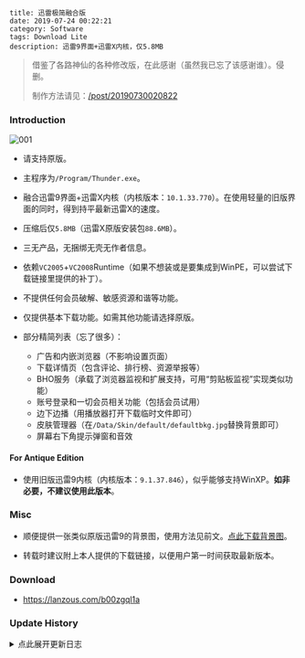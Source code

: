 ```
title: 迅雷极简融合版
date: 2019-07-24 00:22:21
category: Software
tags: Download Lite
description: 迅雷9界面+迅雷X内核，仅5.8MB
```

> 借鉴了各路神仙的各种修改版，在此感谢（虽然我已忘了该感谢谁）。侵删。
>
> 制作方法请见：<a data-sl href="/post/20190730020822">/post/20190730020822</a>

### Introduction

![001](/res/20190724-002221-001.webp)

* 请支持原版。

* 主程序为`/Program/Thunder.exe`。

* 融合迅雷9界面+迅雷X内核（内核版本：`10.1.33.770`）。在使用轻量的旧版界面的同时，得到持平最新迅雷X的速度。

* 压缩后仅`5.8MB`（迅雷X原版安装包`88.6MB`）。

* 三无产品，无捆绑无壳无作者信息。

* 依赖`VC2005`+`VC2008`Runtime（如果不想装或是要集成到WinPE，可以尝试下载链接里提供的补丁）。

* 不提供任何会员破解、敏感资源和谐等功能。

* 仅提供基本下载功能。如需其他功能请选择原版。

* 部分精简列表（忘了很多）：
    * 广告和内嵌浏览器（不影响设置页面）
    * 下载详情页（包含评论、排行榜、资源举报等）
    * BHO服务（承载了浏览器监视和扩展支持，可用“剪贴板监视”实现类似功能）
    * 账号登录和一切会员相关功能（包括会员试用）
    * 边下边播（用播放器打开下载临时文件即可）
    * 皮肤管理器（在`/Data/Skin/default/defaultbkg.jpg`替换背景即可）
    * 屏幕右下角提示弹窗和音效

#### For Antique Edition

* 使用旧版迅雷9内核（内核版本：`9.1.37.846`），似乎能够支持WinXP。**如非必要，不建议使用此版本**。

### Misc

* 顺便提供一张类似原版迅雷9的背景图，使用方法见前文。<a download="defaultbkg.jpg" href="data:image/jpeg;base64,iVBORw0KGgoAAAANSUhEUgAAAAEAAADICAIAAACmkByiAAAAOElEQVR4AWN8/eELEwMDA0n4P3ZxCsxhpI0b/qPpodAOTHdSaD7Fahmp55b/1HY7Iz49A5vmiMcAMxcUU0SJqrMAAAAASUVORK5CYII=">点此下载背景图</a>。
<!-- 没错，其实这是张PNG图片，照样好使，不是么？ -->

* 转载时建议附上本人提供的下载链接，以便用户第一时间获取最新版本。

### Download

* <https://lanzous.com/b00zgql1a>

### Update History

<details>
<summary>点此展开更新日志</summary>

#### 20200503

* 略微改动图标。

* 升级内核到`10.1.33.770`。

#### 20200322

* 升级内核到`10.1.31.740`。

#### 20200122

* 移除主界面工具栏上残留的空白按钮。

* 略微减小大小。

* 如不出意外，这会是最后一次实质性更新。今后将仅更新融合版内核。

#### 20200121

* 去除一些无用lua脚本，略微减小大小。

* 托盘图标文件名称由`thunder.ico`改为`tray.ico`，更“符合人体工学”，避免在隐藏扩展名时混淆（“每次都点错！”——这位傻得可爱的网友如是说）。

#### 20200119

* 略微减小大小。

* 简化皮肤加载流程，小幅提升启动速度。

* 去除：
    * 下载任务右键菜单内残留的空白条目
    * 一些无用lua脚本

#### 20200114

* 略微减小大小：`4.6MB`->`4.5MB`；融合版`5.9MB`->`5.8MB`。

* UI调整：
    * 设置页面标签现在仅保留关闭按钮
    * 减小主窗口最小高度
    * 窗口阴影更自然
    * 其他细微调整

* 修复：
    * 设置页面内的“自动修改为上次使用的目录”选项失效
    * 主窗口流量监视气泡边缘透明
    * 新建下载弹窗内的任务临时设置功能失效

* 去除：
    * 悬浮窗在下载进行时显示的`+0KB/s`字样（原为会员加速数值）
    * 悬浮窗的旋转光珠特效
    * 设置页面内Ratio控件特效
    * 下载列表右侧边框
    * 无用位图和文本资源
    * 部分提示窗的图标
    * 各菜单内残留的失效条目（仍有部分条目未能完美去除）
    * 设置页面内的部分无效条目和提示信息
    * BHO 服务残留的监视进程列表
    * 独立代理（可用其他代理工具实现）

#### 20200101

* 元旦放假咯！

* 略微减小大小：`4.7MB`->`4.6MB`；融合版内核升级至`10.1.27.658`，略有增重：`5.7MB`->`5.9MB`。

* UI调整：
    * 主窗口边框和阴影颜色更淡
    * 减小下载列表滚动条宽度，降低不透明度

* 去除：
    * 不必要的MiniUnZip组件
    * DownloadSDK各组件的数字签名
    * 各菜单和工具栏内残留的失效条目以及过多的分隔线（部分条目未能完美去除，仅采用替换为空白字符串的方法实现）
    * 设置页面内的部分无效条目

#### 20190803

* 略微减小大小：`4.7MB`->`4.7MB`；融合版`5.8MB`->`5.7MB`。

* 去除：部分无用PE清单。

* 使用标准PE文件头。

* 稍稍精简了一下运行库补丁，抠出了几个字节。

#### 20190802

* 减小大小：`4.9MB`->`4.7MB`；融合版`5.9MB`->`5.8MB`。

* UI调整：使主程序图标和托盘图标更平滑。

* 去除：
    * 部分PE文件中的调试信息和映射表
    * 失效的证书和数字签名

#### 20190801

* 减小大小：`5.2MB`->`4.9MB`；融合版`6.2MB`->`5.9MB`。

* UI调整：
    * 微调主窗口布局和配色
    * 使主程序图标和托盘图标扁平化

* 去除：
    * 无效图片资源
    * 一些残留的lua脚本

#### 20190731

* UI 调整：
    * 使主窗口右上关闭按钮显示更清晰
    * 调整下载列表项目中某些的按钮的大小
    * 调整主工具栏上的一些按钮

* 去除：
    * 无效图片资源
    * 一些残留的lua脚本

#### 20190730

* 减小大小：`5.6MB`->`5.2MB`。

* 去除：
    * 部分无用设置选项
    * 无效图片资源
    * 残留的lua脚本
    * 残留的浏览器组件

* 在设置页面添加提示，引导用户调整窗口大小。

* 提供融合内核版，压缩后`6.2MB`。使用`Thunder 10.1.18.500 DownloadSDK`。

#### 20190729

* 减小大小：`5.7MB`->`5.6MB`。

* 修复：无法通过托盘右键菜单切换悬浮窗显示。

* 去除：
    * 无效图片资源
    * 残留的 lua 脚本

#### 20190728

* 减小大小：`5.8MB`->`5.7MB`。

* 修复：
    * 悬浮窗进度动画悬空
    * 主窗口流量监视气泡背景透明

* 去除：
    * 悬浮窗上残留的会员相关信息
    * 一些无效图片资源

* 降级一些无用但不可删除的组件。

* 微调设置页面标签。

#### 20190727

* 减小大小：`7.4MB`->`5.8MB`。

* 修复：主窗口右侧边框被加粗。

* 去除：
    * BHO（浏览器监视）服务
    * 残留的下载详情页
    * 残留的无效图片资源
    * 无用设置选项
    * 启动时主窗口背景渐变动画
    * 原有的下载任务图标（绘制了两个图标，用于表示所有类型）

#### 20190726

* 减小大小：`7.6MB`->`7.4MB`。

* 修复：
    * 悬浮窗跳动
    * 部分弹出气泡没有背景
    * 窗口翻转动画失效

* 去除：
    * 菜单项前的图标
    * 残留的会员相关信息

* 使设置页面左移，避免用户找不到设置页面的问题（但是查看完整设置仍需拉伸窗口）。

#### 20190724

* 首个版本。

</details>
